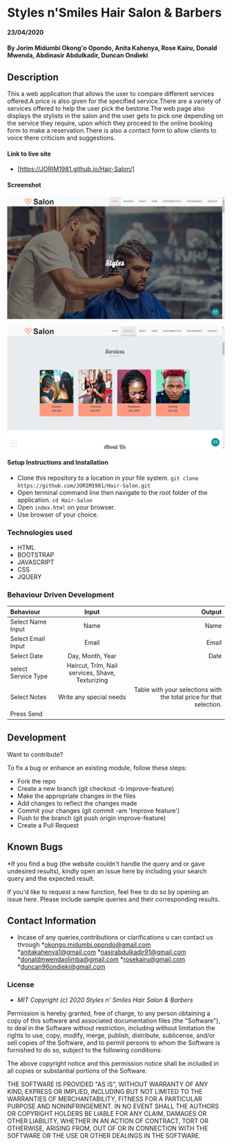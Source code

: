 # Styles n'Smiles Hair Salon & Barbers
#### 23/04/2020
#### By **Jorim Midumbi Okong'o Opondo, Anita Kahenya, Rose Kairu, Donald Mwenda, Abdinasir Abdulkadir, Duncan Ondieki**



## Description

This a web application that allows the user to compare different services offered.A price is also given for the specified service.There are a variety of services offered to help the user pick the bestone.The web page also displays the stylists in the salon and the user gets to pick one depending on the service they require, upon which they proceed to the online booking form to make a reservation.There is also a contact form to allow clients to voice there criticism and suggestions.

#### Link to live site

- [https://JORIM1981.github.io/Hair-Salon/]

#### Screenshot

![salon1](https://github.com/JORIM1981/Hair-Salon/blob/master/img/Screenshot-home.png)

![salon2](https://github.com/JORIM1981/Hair-Salon/blob/master/img/Screenshot-services.png)

#### Setup Instructions and Installation

- Clone this repository to a location in your file system.
  `git clone https://github.com/JORIM1981/Hair-Salon.git`
- Open terminal command line then navigate to the root folder of the application.
  `cd Hair-Salon`
- Open `index.html` on your browser.
- Use browser of your choice.

### Technologies used

- HTML
- BOOTSTRAP
- JAVASCRIPT
- CSS
- JQUERY

### Behaviour Driven Development

| Behaviour      | Input        | Output       |
| :------------- | :----------: | -----------: |
| Select Name  Input  |   Name |   Name   |
| Select Email Input  | Email |  Email  |
| Select Date   |  Day, Month, Year  |   Date  |
| select Service Type  |  Haircut, Trim, Nail services, Shave, Texturizing     |     |
| Select Notes | Write any special needs    | Table with your selections with the total price for that selection.|
| Press Send |     |  |



## Development

Want to contribute? 

To fix a bug or enhance an existing module, follow these steps:
- Fork the repo
- Create a new branch (git checkout -b improve-feature)
- Make the appropriate changes in the files
- Add changes to reflect the changes made
- Commit your changes (git commit -am 'Improve feature')
- Push to the branch (git push origin improve-feature)
- Create a Pull Request

## Known Bugs

\*If you find a bug (the website couldn't handle the query and or gave undesired results), kindly open an issue here by including your search query and the expected result.

If you'd like to request a new function, feel free to do so by opening an issue here. Please include sample queries and their corresponding results.

## Contact Information

- Incase of any queries,contributions or clarifications u can contact us through
  *okongo.midumbi.opondo@gmail.com
  *anitakahenya1@gmail.com
  *nasirabdulkadir91@gmail.com
  *donaldmwendaolimba@gmail.com
  *rosekairu@gmail.com
  *duncan96ondieki@gmail.com

### License

- *MIT Copyright (c) 2020 Styles n' Smiles Hair Salon & Barbers*

Permission is hereby granted, free of charge, to any person obtaining a copy of this software and associated documentation files (the "Software"), to deal in the Software without restriction, including without limitation the rights to use, copy, modify, merge, publish, distribute, sublicense, and/or sell copies of the Software, and to permit persons to whom the Software is furnished to do so, subject to the following conditions:

The above copyright notice and this permission notice shall be included in all copies or substantial portions of the Software.

THE SOFTWARE IS PROVIDED "AS IS", WITHOUT WARRANTY OF ANY KIND, EXPRESS OR IMPLIED, INCLUDING BUT NOT LIMITED TO THE WARRANTIES OF MERCHANTABILITY, FITNESS FOR A PARTICULAR PURPOSE AND NONINFRINGEMENT. IN NO EVENT SHALL THE AUTHORS OR COPYRIGHT HOLDERS BE LIABLE FOR ANY CLAIM, DAMAGES OR OTHER LIABILITY, WHETHER IN AN ACTION OF CONTRACT, TORT OR OTHERWISE, ARISING FROM, OUT OF OR IN CONNECTION WITH THE SOFTWARE OR THE USE OR OTHER DEALINGS IN THE SOFTWARE.
